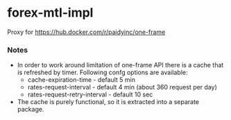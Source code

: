 # forex-mtl-impl

Proxy for https://hub.docker.com/r/paidyinc/one-frame 

### Notes

* In order to work around limitation of one-frame API there is a cache that is refreshed by timer. Following confg options are available:
    *  cache-expiration-time - default 5 min
    *  rates-request-interval - default 4 min  (about 360 request per day)
    *  rates-request-retry-interval - default 10 sec
* The cache is purely functional, so it is extracted into a separate package.
       
